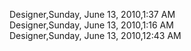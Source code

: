 ﻿Designer,Sunday, June 13, 2010,1:37 AM  Designer,Sunday, June 13, 2010,1:16 AM  Designer,Sunday, June 13, 2010,12:43 AM